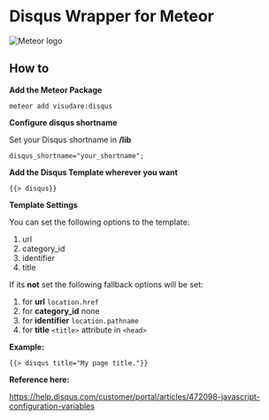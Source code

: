 # Disqus Wrapper for Meteor

![Meteor logo](https://d14jjfgstdxsoz.cloudfront.net/meteor-logo.png)





## How to

**Add the Meteor Package**

`meteor add visudare:disqus`

**Configure disqus shortname**

Set your Disqus shortname in **/lib**

`disqus_shortname="your_shortname";`

**Add the Disqus Template wherever you want**

`{{> disqus}}`

**Template Settings**

You can set the following options to the template:

1. url
2. category_id
3. identifier
4. title

If its **not** set the following fallback options will be set:

1. for **url** `location.href`
2. for **category_id** none
3. for **identifier** `location.pathname`
4. for **title**  `<title>` attribute in `<head>`


**Example:**

`{{> disqus title="My page title."}}`

**Reference here:** 

<https://help.disqus.com/customer/portal/articles/472098-javascript-configuration-variables>
